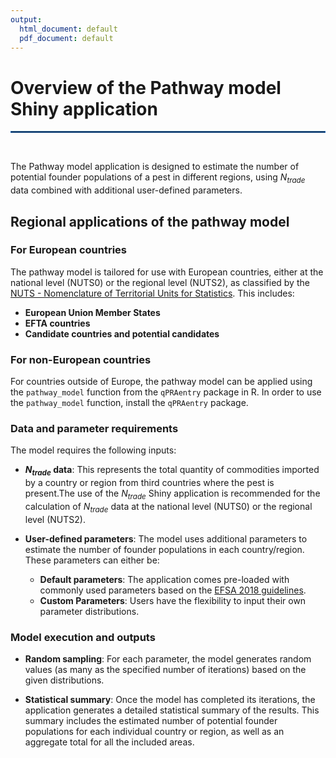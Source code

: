```yaml
---
output:
  html_document: default
  pdf_document: default
---
```


# Overview of the Pathway model Shiny application

<hr style="border:1px solid #1E68BA">
<br>

The Pathway model application is designed to estimate the number of potential founder populations of a pest in different regions, using $N_{trade}$ data combined with additional user-defined parameters.


## Regional applications of the pathway model

### For European countries

The pathway model is tailored for use with European countries, either at the national level (NUTS0) or the regional level (NUTS2), as classified by the [NUTS - Nomenclature of Territorial Units for Statistics](https://ec.europa.eu/eurostat/web/nuts). This includes:

- **European Union Member States**
- **EFTA countries**
- **Candidate countries and potential candidates**

### For non-European countries
For countries outside of Europe, the pathway model can be applied using the `pathway_model` function from the `qPRAentry` package in R. In order to use the `pathway_model` function, install the `qPRAentry` package.


### Data and parameter requirements

The model requires the following inputs:

- **$N_{trade}$ data**: This represents the total quantity of commodities imported by a country or region from third countries where the pest is present.The use of the $N_{trade}$ Shiny application is recommended for the calculation of $N_{trade}$ data at the national level (NUTS0) or the regional level (NUTS2).

- **User-defined parameters**: The model uses additional parameters to estimate the number of founder populations in each country/region. These parameters can either be:
  - **Default parameters**: The application comes pre-loaded with commonly used parameters based on the [EFSA 2018 guidelines](https://doi.org/10.2903/j.efsa.2018.5350).
  - **Custom Parameters**: Users have the flexibility to input their own parameter distributions.


### Model execution and outputs

- **Random sampling**: For each parameter, the model generates random values (as many as the specified number of iterations) based on the given distributions. 

- **Statistical summary**: Once the model has completed its iterations, the application generates a detailed statistical summary of the results. This summary includes the estimated number of potential founder populations for each individual country or region, as well as an aggregate total for all the included areas.
